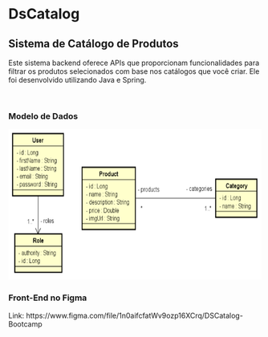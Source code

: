 <h1>DsCatalog</h1>
<h2>Sistema de Catálogo de Produtos</h2>

<p>Este sistema backend oferece APIs que proporcionam funcionalidades para filtrar os produtos selecionados com base nos catálogos que você criar. Ele foi desenvolvido utilizando Java e Spring.</p>

<br>
<h3>Modelo de Dados</h3>
<img height="300em" src="https://github.com/adrianmuniz/DsCatalog/blob/main/modeloDados.png"/>

<h3>Front-End no Figma</h3>


<p>Link: https://www.figma.com/file/1n0aifcfatWv9ozp16XCrq/DSCatalog-Bootcamp</p>
